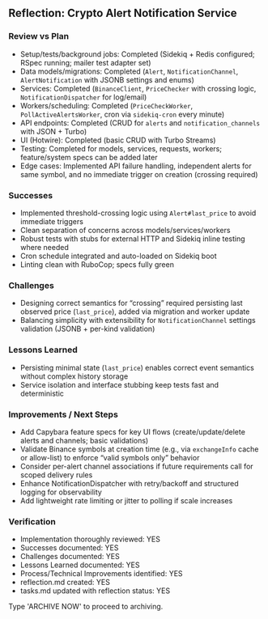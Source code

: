 ## Reflection: Crypto Alert Notification Service

### Review vs Plan
- Setup/tests/background jobs: Completed (Sidekiq + Redis configured; RSpec running; mailer test adapter set)
- Data models/migrations: Completed (`Alert`, `NotificationChannel`, `AlertNotification` with JSONB settings and enums)
- Services: Completed (`BinanceClient`, `PriceChecker` with crossing logic, `NotificationDispatcher` for log/email)
- Workers/scheduling: Completed (`PriceCheckWorker`, `PollActiveAlertsWorker`, cron via `sidekiq-cron` every minute)
- API endpoints: Completed (CRUD for `alerts` and `notification_channels` with JSON + Turbo)
- UI (Hotwire): Completed (basic CRUD with Turbo Streams)
- Testing: Completed for models, services, requests, workers; feature/system specs can be added later
- Edge cases: Implemented API failure handling, independent alerts for same symbol, and no immediate trigger on creation (crossing required)

### Successes
- Implemented threshold-crossing logic using `Alert#last_price` to avoid immediate triggers
- Clean separation of concerns across models/services/workers
- Robust tests with stubs for external HTTP and Sidekiq inline testing where needed
- Cron schedule integrated and auto-loaded on Sidekiq boot
- Linting clean with RuboCop; specs fully green

### Challenges
- Designing correct semantics for “crossing” required persisting last observed price (`last_price`), added via migration and worker update
- Balancing simplicity with extensibility for `NotificationChannel` settings validation (JSONB + per-kind validation)

### Lessons Learned
- Persisting minimal state (`last_price`) enables correct event semantics without complex history storage
- Service isolation and interface stubbing keep tests fast and deterministic

### Improvements / Next Steps
- Add Capybara feature specs for key UI flows (create/update/delete alerts and channels; basic validations)
- Validate Binance symbols at creation time (e.g., via `exchangeInfo` cache or allow-list) to enforce “valid symbols only” behavior
- Consider per-alert channel associations if future requirements call for scoped delivery rules
- Enhance NotificationDispatcher with retry/backoff and structured logging for observability
- Add lightweight rate limiting or jitter to polling if scale increases

### Verification
- Implementation thoroughly reviewed: YES
- Successes documented: YES
- Challenges documented: YES
- Lessons Learned documented: YES
- Process/Technical Improvements identified: YES
- reflection.md created: YES
- tasks.md updated with reflection status: YES

Type 'ARCHIVE NOW' to proceed to archiving.
